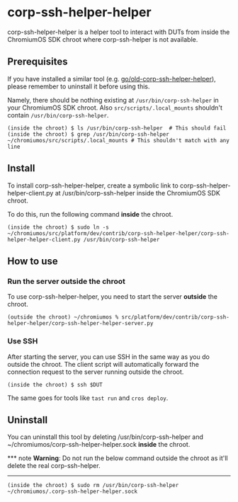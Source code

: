 # corp-ssh-helper-helper

corp-ssh-helper-helper is a helper tool to interact with DUTs from inside the ChromiumOS SDK chroot where corp-ssh-helper is not available.

## Prerequisites

If you have installed a similar tool (e.g. [go/old-corp-ssh-helper-helper](http://go/old-corp-ssh-helper-helper)), please remember to uninstall it before using this.

Namely, there should be nothing existing at `/usr/bin/corp-ssh-helper` in your ChromiumOS SDK chroot.
Also `src/scripts/.local_mounts` shouldn't contain `/usr/bin/corp-ssh-helper`.

```shell
(inside the chroot) $ ls /usr/bin/corp-ssh-helper  # This should fail
(inside the chroot) $ grep /usr/bin/corp-ssh-helper ~/chromiumos/src/scripts/.local_mounts # This shouldn't match with any line
```

## Install

To install corp-ssh-helper-helper, create a symbolic link to corp-ssh-helper-helper-client.py at /usr/bin/corp-ssh-helper inside the ChromiumOS SDK chroot.

To do this, run the following command **inside** the chroot.

```shell
(inside the chroot) $ sudo ln -s ~/chromiumos/src/platform/dev/contrib/corp-ssh-helper-helper/corp-ssh-helper-helper-client.py /usr/bin/corp-ssh-helper
```

## How to use

### Run the server outside the chroot

To use corp-ssh-helper-helper, you need to start the server **outside** the chroot.

```shell
(outside the chroot) ~/chromiumos % src/platform/dev/contrib/corp-ssh-helper-helper/corp-ssh-helper-helper-server.py
```

### Use SSH

After starting the server, you can use SSH in the same way as you do outside the chroot. The client script will automatically forward the connection request to the server running outside the chroot.

```shell
(inside the chroot) $ ssh $DUT
```

The same goes for tools like `tast run` and `cros deploy`.

## Uninstall

You can uninstall this tool by deleting /usr/bin/corp-ssh-helper and ~/chromiumos/corp-ssh-helper-helper.sock **inside** the chroot.

*** note
**Warning**: Do not run the below command outside the chroot as it'll delete the real corp-ssh-helper.
***

```shell
(inside the chroot) $ sudo rm /usr/bin/corp-ssh-helper ~/chromiumos/.corp-ssh-helper-helper.sock
```
